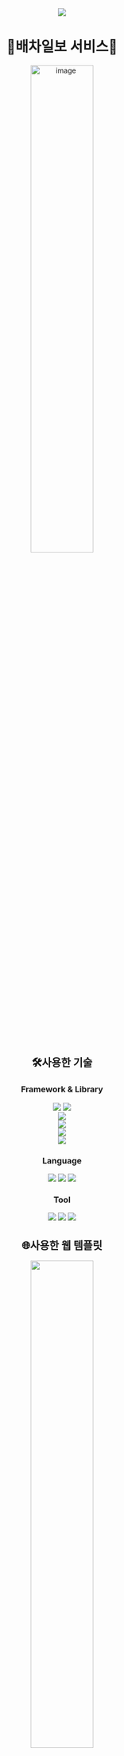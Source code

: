 <div align=center>
  
<img src="https://capsule-render.vercel.app/api?type=cylinder&color=0769AD&fontColor=FFFFFF&text=The%20dispatch%20of%20a%20BUS&fontAlignY=45&fontSize=40&height=150&animation=blinking&desc=Subject%20of%20Kikii&descAlignY=70" />

# 🚏배차일보 서비스🚌

<img width="50%" alt="image" src="https://github.com/nawaraing/bus-dispatcher/assets/59286081/e59409d7-f66a-4666-9c21-7ef8746c1fdb">

## 🛠️사용한 기술

### Framework & Library

<div>
  <img src="https://img.shields.io/badge/react-61DAFB?style=for-the-badge&logo=react&logoColor=black">
  <img src="https://img.shields.io/badge/bootstrap-7952B3?style=for-the-badge&logo=bootstrap&logoColor=white">
</div>
<div>
  <img src="https://img.shields.io/badge/react%20router%20dom-0769AD?style=for-the-badge&logoColor=black">
</div>
<div>
  <img src="https://img.shields.io/badge/react%20dnd-0769AD?style=for-the-badge&logoColor=black">
</div>
<div>
  <img src="https://img.shields.io/badge/react%20dnd%20html5%20backend-0769AD?style=for-the-badge&logoColor=black">
</div>
<div>
  <img src="https://img.shields.io/badge/immutability%20helper-0769AD?style=for-the-badge&logoColor=black">
</div>

### Language

<img src="https://img.shields.io/badge/typescript-3178C6?style=for-the-badge&logo=typescript&logoColor=white"> 
<img src="https://img.shields.io/badge/html5-E34F26?style=for-the-badge&logo=html5&logoColor=white">
<img src="https://img.shields.io/badge/css3-1572B6?style=for-the-badge&logo=css3&logoColor=white">

### Tool

<div>
  <img src="https://img.shields.io/badge/chat%20gpt-75A99D?style=for-the-badge&logoColor=white">
  <img src="https://img.shields.io/badge/vs%20code-007ACC?style=for-the-badge&logo=visualstudiocode&logoColor=white">
  <img src="https://img.shields.io/badge/git-F05032?style=for-the-badge&logo=git&logoColor=white">
</div>

## 🌐사용한 웹 템플릿

<div>

<a href="https://themewagon.com/themes/free-responsive-bootstrap-5-html5-admin-template-sneat/" target="_blank"><img src="https://github.com/NaeDdoCo/nsmw-spring/assets/59286081/f35743be-02f8-4a4b-b246-4c3a3394c870" width="50%" /></a>

</div>
</div>
